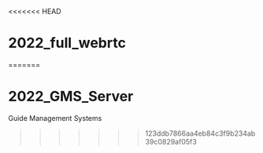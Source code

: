 <<<<<<< HEAD
# 2022_full_webrtc
=======
# 2022_GMS_Server
Guide Management Systems
>>>>>>> 123ddb7866aa4eb84c3f9b234ab39c0829af05f3
